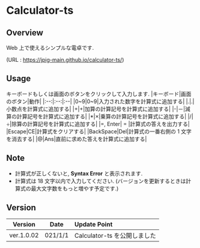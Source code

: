 # Calculator-ts

## Overview

Web 上で使えるシンプルな電卓です.

(URL : https://jpig-main.github.io/calculator-ts/)

## Usage

キーボードもしくは画面のボタンをクリックして入力します.
|キーボード|画面のボタン|動作|
|:--:|:--:|:--|
|0~9|0~9|入力された数字を計算式に追加する|
|.|.|小数点を計算式に追加する|
|+|+|加算の計算記号を計算式に追加する|
|-|－|減算の計算記号を計算式に追加する|
|\*|×|乗算の計算記号を計算式に追加する|
|/|÷|除算の計算記号を計算式に追加する|
|=, Enter| = |計算式の答えを出力する|
|Escape|CE|計算式をクリアする|
|BackSpace|Del|計算式の一番右側の 1 文字を消去する|
|@|Ans|直前に求めた答えを計算式に追加する|

## Note

- 計算式が正しくないと, **Syntax Error** と表示されます.
- 計算式は 18 文字以内で入力してください. (バージョンを更新するときは計算式の最大文字数をもっと増やす予定です.)

## Version

| Version  |   Date   | Update Point                 |
| :------: | :------: | :--------------------------- |
| ver.1.0.02 | 021/1/1 | Calculator-ts を公開しました |
